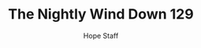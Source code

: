 ---
image: /assets/img/nwd/129_nwd_john_15_7_msg.png
title: The Nightly Wind Down 129
number: 129
categories:
  - The Nightly Wind Down
author: Hope Staff
notes: The Nightly Wind Down 129
embed: >-
  EMBED_GOES_HERE
transcript: >-
  SOME LINES OF TEXT START HERE
---